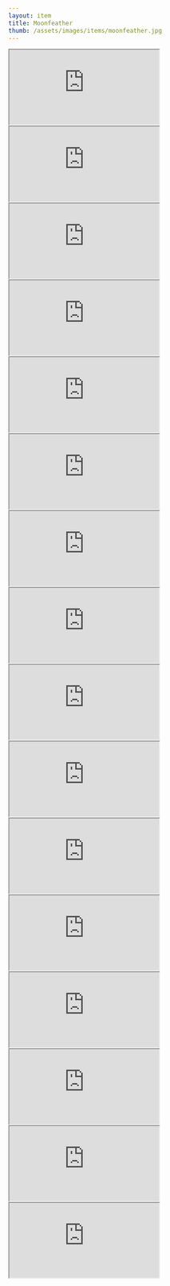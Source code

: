 ```yaml
---
layout: item
title: Moonfeather
thumb: /assets/images/items/moonfeather.jpg
---
```

<iframe src="http://magic-items.herokuapp.com/item/embed/1"></iframe>
<iframe src="http://magic-items.herokuapp.com/item/embed/57"></iframe>
<iframe src="http://magic-items.herokuapp.com/item/embed/77"></iframe>

<iframe src="http://magic-items.herokuapp.com/item/embed/4"></iframe>
<iframe src="http://magic-items.herokuapp.com/item/embed/8"></iframe>
<iframe src="http://magic-items.herokuapp.com/item/embed/40"></iframe>
<iframe src="http://magic-items.herokuapp.com/item/embed/74"></iframe>
<iframe src="http://magic-items.herokuapp.com/item/embed/126"></iframe>
<iframe src="http://magic-items.herokuapp.com/item/embed/127"></iframe>
<iframe src="http://magic-items.herokuapp.com/item/embed/130"></iframe>
<iframe src="http://magic-items.herokuapp.com/item/embed/102"></iframe>
<iframe src="http://magic-items.herokuapp.com/item/embed/149"></iframe>
<iframe src="http://magic-items.herokuapp.com/item/embed/142"></iframe>
<iframe src="http://magic-items.herokuapp.com/item/embed/194"></iframe>
<iframe src="http://magic-items.herokuapp.com/item/embed/175"></iframe>
<iframe src="http://magic-items.herokuapp.com/item/embed/218"></iframe>
